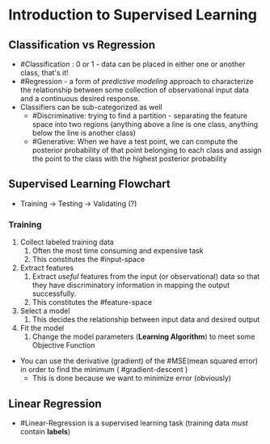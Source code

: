 # Introduction to Supervised Learning
## Classification vs Regression
- #Classification : 0 or 1 - data can be placed in either one or another class, that's it!
- #Regression - a form of _predictive modeling_ approach to characterize the relationship between some collection of observational input data and a continuous desired response.
- Classifiers can be sub-categorized as well
	- #Discriminative: trying to find a partition - separating the feature space into two regions (anything above a line is one class, anything below the line is another class)
	- #Generative: When we have a test point, we can compute the posterior probability of that point belonging to each class and assign the point to the class with the highest posterior probability

## Supervised Learning Flowchart
- Training -> Testing -> Validating (?)

### Training
1. Collect labeled training data
	1. Often the most time consuming and expensive task 
	2. This constitutes the #input-space
2. Extract features
	1. Extract *useful* features from the input (or observational) data so that they have discriminatory information in mapping the output successfully. 
	2. This constitutes the #feature-space
3. Select a model
	1. This decides the relationship between input data and desired output
4. Fit the model
	1. Change the model parameters (**Learning Algorithm**) to meet some Objective Function

- You can use the derivative (gradient) of the #MSE(mean squared error) in order to find the minimum ( #gradient-descent )
	- This is done because we want to minimize error (obviously)

## Linear Regression
- #Linear-Regression is a supervised learning task (training data *must* contain **labels**)